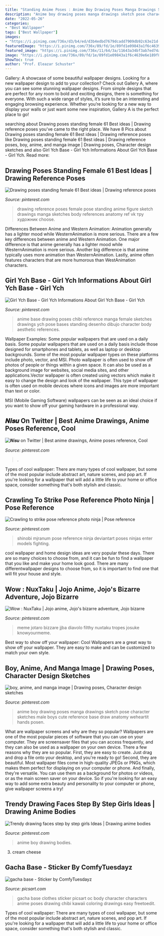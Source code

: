 ```yaml
---
title: "Standing Anime Poses : Anime Boy Drawing Poses Manga Drawings Sketch Pose Character Sketches Male Boys Cute Reference Base Draw Anatomy Weheartit Hands Posen"
description: "Anime boy drawing poses manga drawings sketch pose character sketches male boys cute reference base draw anatomy weheartit hands posen"
date: "2022-05-26"
categories:
- "Best Wallpaper"
tags: ["Best Wallpaper"]
images:
- "https://i.pinimg.com/736x/d3/b4/ed/d3b4edbd7679dcadd7909db92c63e21d--anime-sketch-boy-anime-drawings-boy.jpg"
featuredImage: "https://i.pinimg.com/736x/89/fd/1e/89fd1e09843a1f6c4639e6e189f85178.jpg"
featured_image: "https://i.pinimg.com/736x/11/64/3a/11643a34bf3ab7ed74a6b50efbd5d493.jpg"
image: "https://i.pinimg.com/736x/89/fd/1e/89fd1e09843a1f6c4639e6e189f85178.jpg"
ShowToc: true
author: "Prof. Eleazar Schuster"
---
```



Gallery: A showcase of some beautiful wallpaper designs.
Looking for a new wallpaper design to add to your collection? Check out Gallery A, where you can see some stunning wallpaper designs. From simple designs that are perfect for any room to bold and exciting designs, there is something for everyone. With such a wide range of styles, it’s sure to be an interesting and engaging browsing experience. Whether you’re looking for a new way to display your walls or just want some new inspiration, Gallery A is the perfect place to go!
		
		
		
		
		
		
		
	

		
searching about Drawing poses standing female 61 Best ideas | Drawing reference poses you've came to the right place. We have 8 Pics about Drawing poses standing female 61 Best ideas | Drawing reference poses like Drawing poses standing female 61 Best ideas | Drawing reference poses, boy, anime, and manga image | Drawing poses, Character design sketches and also Girl Ych Base - Girl Ych Informations About Girl Ych Base - Girl Ych. Read more:
		
    
## Drawing Poses Standing Female 61 Best Ideas | Drawing Reference Poses

<img loading=lazy src="https://i.pinimg.com/736x/41/d9/aa/41d9aa413adb909e11b6beff23c8f023.jpg" onerror="this.onerror=null;this.src='https://tse4.mm.bing.net/th?id=OIP.7-siKsMGnQwjMEkhXJySawAAAA&amp;pid=15.1';" alt="Drawing poses standing female 61 Best ideas | Drawing reference poses">

_Source: pinterest.com_

>drawing reference poses female pose standing anime figure sketch drawings manga sketches body references anatomy ref vk тру художник choose. 

	

Differences Between Anime and Western Animation: Animation generally has a lighter mood while WesternAnimation is more serious.
There are a few key differences between anime and Western Animation. One major difference is that anime generally has a lighter mood while WesternAnimation is more serious. Another big difference is that anime typically uses more animation than WesternAnimation. Lastly, anime often features characters that are more humorous than WestAnimation characters.

    
## Girl Ych Base - Girl Ych Informations About Girl Ych Base - Girl Ych

<img loading=lazy src="https://i.pinimg.com/736x/89/fd/1e/89fd1e09843a1f6c4639e6e189f85178.jpg" onerror="this.onerror=null;this.src='https://tse3.mm.bing.net/th?id=OIP.ugLIG80uKCUkuedNh0xhagHaKP&amp;pid=15.1';" alt="Girl Ych Base - Girl Ych Informations About Girl Ych Base - Girl Ych">

_Source: pinterest.com_

>anime base drawing poses chibi reference manga female sketches drawings ych pose bases standing desenho dibujo character body aesthetic references. 

	

Wallpaper Examples: Some popular wallpapers that are used on a daily basis.
Some popular wallpapers that are used on a daily basis include those designed for smartphones and tablets, as well as laptop or desktop backgrounds. Some of the most popular wallpaper types on these platforms include photo, vector, and MSI. 
Photo wallpaper is often used to show off photos of people or things within a given space. It can also be used as a background image for websites, social media sites, and other applications.Vector wallpaper is often created using vectors which make it easy to change the design and look of the wallpaper. This type of wallpaper is often used on mobile devices where icons and images are more important than text or color. 

MSI (Mobile Gaming Software) wallpapers can be seen as an ideal choice if you want to show off your gaming hardware in a professional way.

    
## 𝑵𝒊𝒔𝒖 On Twitter | Best Anime Drawings, Anime Poses Reference, Cool

<img loading=lazy src="https://i.pinimg.com/736x/fb/2a/a1/fb2aa13219355ab173b7cce5d6190bb3.jpg" onerror="this.onerror=null;this.src='https://tse2.mm.bing.net/th?id=OIP.LaOQQvyzoLF-JPZheIpd7AHaHa&amp;pid=15.1';" alt="𝑵𝒊𝒔𝒖 on Twitter | Best anime drawings, Anime poses reference, Cool">

_Source: pinterest.com_

>. 

	

Types of cool wallpaper:
There are many types of cool wallpaper, but some of the most popular include abstract art, nature scenes, and pop art. If you're looking for a wallpaper that will add a little life to your home or office space, consider something that's both stylish and classic.

    
## Crawling To Strike Pose Reference Photo Ninja | Pose Reference

<img loading=lazy src="https://i.pinimg.com/736x/cc/0c/21/cc0c212e68708b8c3e33da83c1ce63c6--drawing-models-art-model.jpg" onerror="this.onerror=null;this.src='https://tse2.mm.bing.net/th?id=OIP.K_B1SshY14w8T17mRfe8WgHaLI&amp;pid=15.1';" alt="Crawling to strike pose reference photo ninja | Pose reference">

_Source: pinterest.com_

>shinobi mjranum pose reference ninja deviantart poses ninjas enter models fighting. 

	

cool wallpaper and home design ideas are very popular these days. There are so many choices to choose from, and it can be fun to find a wallpaper that you like and make your home look good. There are many differentwallpaper designs to choose from, so it is important to find one that will fit your house and style.

    
## Wow : NuxTaku | Jojo Anime, Jojo&#039;s Bizarre Adventure, Jojo Bizarre

<img loading=lazy src="https://i.pinimg.com/736x/ea/aa/73/eaaa73850c59a5562f91caf583d16c06.jpg" onerror="this.onerror=null;this.src='https://tse3.mm.bing.net/th?id=OIP.HAkJ1nB_i07ZlAwCGxZaAQHaLh&amp;pid=15.1';" alt="Wow : NuxTaku | Jojo anime, Jojo&#039;s bizarre adventure, Jojo bizarre">

_Source: pinterest.com_

>meme jotaro bizzare jjba diavolo filthy nuxtaku tropes josuke knowyourmeme. 

	

Best way to show off your wallpaper:
Cool Wallpapers are a great way to show off your wallpaper. They are easy to make and can be customized to match your own style.

    
## Boy, Anime, And Manga Image | Drawing Poses, Character Design Sketches

<img loading=lazy src="https://i.pinimg.com/736x/d3/b4/ed/d3b4edbd7679dcadd7909db92c63e21d--anime-sketch-boy-anime-drawings-boy.jpg" onerror="this.onerror=null;this.src='https://tse2.mm.bing.net/th?id=OIP.Sdm76qNDHHvxminoYo1SZQHaMB&amp;pid=15.1';" alt="boy, anime, and manga image | Drawing poses, Character design sketches">

_Source: pinterest.com_

>anime boy drawing poses manga drawings sketch pose character sketches male boys cute reference base draw anatomy weheartit hands posen. 

	

What are wallpaper screens and why are they so popular?
Wallpapers are one of the most popular pieces of software that you can use on your computer. They are screensaver files that you can access frequently, and they can also be used as a wallpaper on your own device. There a few reasons why they are so popular. First, they are easy to create. Just drag and drop a file onto your desktop, and you're ready to go! Second, they are beautiful. Most wallpaper files come in high-quality JPEGs or PNGs, which makes them perfect for displaying on your computer or phone. And finally, they're versatile. You can use them as a background for photos or videos, or as the main screen saver on your device. So if you're looking for an easy way to add some extra beauty and personality to your computer or phone, give wallpaper screens a try!

    
## Trendy Drawing Faces Step By Step Girls Ideas | Drawing Anime Bodies

<img loading=lazy src="https://i.pinimg.com/736x/11/64/3a/11643a34bf3ab7ed74a6b50efbd5d493.jpg" onerror="this.onerror=null;this.src='https://tse4.mm.bing.net/th?id=OIP.7FeCgYwW544luzQQ-y8heQAAAA&amp;pid=15.1';" alt="Trendy drawing faces step by step girls Ideas | Drawing anime bodies">

_Source: pinterest.com_

>anime boy drawing bodies. 

	

3. cream cheese 

    
## Gacha Base - Sticker By ComfyTuesdayz

<img loading=lazy src="http://cdn131.picsart.com/293209730044211.png" onerror="this.onerror=null;this.src='https://tse2.mm.bing.net/th?id=OIP.1jBwLTjnfhGgxjTZ2Jfx7wHaJ6&amp;pid=15.1';" alt="gacha base - Sticker by ComfyTuesdayz">

_Source: picsart.com_

>gacha base clothes sticker picsart oc body character characters anime poses drawing chibi kawaii coloring drawings easy freetoedit. 

	

Types of cool wallpaper:
There are many types of cool wallpaper, but some of the most popular include abstract art, nature scenes, and pop art. If you're looking for a wallpaper that will add a little life to your home or office space, consider something that's both stylish and classic.

